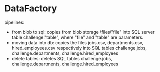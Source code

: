 # DataFactory
pipelines:
- from blob to sql: copies from blob storage \files\\"file" into SQL server table challenge."table", where "file" and "table" are parameters.
- moving data into db: copies the files jobs.csv, departments.csv, hired_employees.csv respectively into SQL tables challenge.jobs, challenge.departments, challenge.hired_employees
- delete tables: deletes SQL tables challenge.jobs, challenge.departments, challenge.hired_employees

